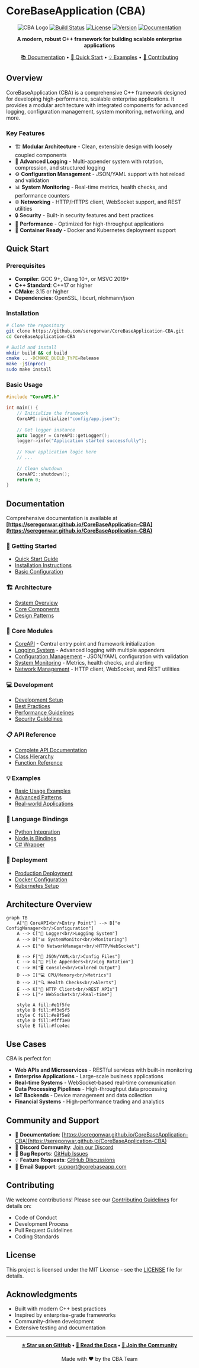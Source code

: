 # CoreBaseApplication (CBA)

<div align="center">

![CBA Logo](https://img.shields.io/badge/CBA-CoreBaseApplication-blue?style=for-the-badge)
[![Build Status](https://img.shields.io/github/actions/workflow/status/seregonwar/CoreBaseApplication-CBA/ci.yml?branch=main&style=flat-square)](https://github.com/seregonwar/CoreBaseApplication-CBA/actions)
[![License](https://img.shields.io/github/license/seregonwar/CoreBaseApplication-CBA?style=flat-square)](LICENSE)
[![Version](https://img.shields.io/github/v/release/seregonwar/CoreBaseApplication-CBA?style=flat-square)](https://github.com/seregonwar/CoreBaseApplication-CBA/releases)
[![Documentation](https://img.shields.io/badge/docs-available-brightgreen?style=flat-square)](https://seregonwar.github.io/CoreBaseApplication-CBA)

**A modern, robust C++ framework for building scalable enterprise applications**

[📚 Documentation](https://seregonwar.github.io/CoreBaseApplication-CBA) • [🚀 Quick Start](#quick-start) • [💡 Examples](docs/examples/) • [🤝 Contributing](#contributing)

</div>

## Overview

CoreBaseApplication (CBA) is a comprehensive C++ framework designed for developing high-performance, scalable enterprise applications. It provides a modular architecture with integrated components for advanced logging, configuration management, system monitoring, networking, and more.

### Key Features

- 🏗️ **Modular Architecture** - Clean, extensible design with loosely coupled components
- 📝 **Advanced Logging** - Multi-appender system with rotation, compression, and structured logging
- ⚙️ **Configuration Management** - JSON/YAML support with hot reload and validation
- 📊 **System Monitoring** - Real-time metrics, health checks, and performance counters
- 🌐 **Networking** - HTTP/HTTPS client, WebSocket support, and REST utilities
- 🔒 **Security** - Built-in security features and best practices
- 🚀 **Performance** - Optimized for high-throughput applications
- 🐳 **Container Ready** - Docker and Kubernetes deployment support

## Quick Start

### Prerequisites

- **Compiler**: GCC 9+, Clang 10+, or MSVC 2019+
- **C++ Standard**: C++17 or higher
- **CMake**: 3.15 or higher
- **Dependencies**: OpenSSL, libcurl, nlohmann/json

### Installation

```bash
# Clone the repository
git clone https://github.com/seregonwar/CoreBaseApplication-CBA.git
cd CoreBaseApplication-CBA

# Build and install
mkdir build && cd build
cmake .. -DCMAKE_BUILD_TYPE=Release
make -j$(nproc)
sudo make install
```

### Basic Usage

```cpp
#include "CoreAPI.h"

int main() {
    // Initialize the framework
    CoreAPI::initialize("config/app.json");
    
    // Get logger instance
    auto logger = CoreAPI::getLogger();
    logger->info("Application started successfully");
    
    // Your application logic here
    // ...
    
    // Clean shutdown
    CoreAPI::shutdown();
    return 0;
}
```

## Documentation

Comprehensive documentation is available at **[https://seregonwar.github.io/CoreBaseApplication-CBA](https://seregonwar.github.io/CoreBaseApplication-CBA)**

### 📖 Getting Started
- [Quick Start Guide](docs/getting-started/quick-start.md)
- [Installation Instructions](docs/getting-started/installation.md)
- [Basic Configuration](docs/getting-started/configuration.md)

### 🏗️ Architecture
- [System Overview](docs/architecture/overview.md)
- [Core Components](docs/architecture/components.md)
- [Design Patterns](docs/architecture/patterns.md)

### 🔧 Core Modules
- [CoreAPI](docs/modules/core-api.md) - Central entry point and framework initialization
- [Logging System](docs/modules/logging.md) - Advanced logging with multiple appenders
- [Configuration Management](docs/modules/configuration.md) - JSON/YAML configuration with validation
- [System Monitoring](docs/modules/monitoring.md) - Metrics, health checks, and alerting
- [Network Management](docs/modules/networking.md) - HTTP client, WebSocket, and REST utilities

### 💻 Development
- [Development Setup](docs/development/setup.md)
- [Best Practices](docs/development/best-practices.md)
- [Performance Guidelines](docs/development/performance.md)
- [Security Guidelines](docs/development/security.md)

### 📋 API Reference
- [Complete API Documentation](docs/api/reference.md)
- [Class Hierarchy](docs/api/classes.md)
- [Function Reference](docs/api/functions.md)

### 💡 Examples
- [Basic Usage Examples](docs/examples/basic-usage.md)
- [Advanced Patterns](docs/examples/advanced-usage.md)
- [Real-world Applications](docs/examples/applications.md)

### 🔗 Language Bindings
- [Python Integration](docs/bindings/python.md)
- [Node.js Bindings](docs/bindings/nodejs.md)
- [C# Wrapper](docs/bindings/csharp.md)

### 🚀 Deployment
- [Production Deployment](docs/deployment/production.md)
- [Docker Configuration](docs/deployment/docker.md)
- [Kubernetes Setup](docs/deployment/kubernetes.md)

## Architecture Overview

```mermaid
graph TB
    A["🚀 CoreAPI<br/>Entry Point"] --> B["⚙️ ConfigManager<br/>Configuration"]
    A --> C["📝 Logger<br/>Logging System"]
    A --> D["📊 SystemMonitor<br/>Monitoring"]
    A --> E["🌐 NetworkManager<br/>HTTP/WebSocket"]
    
    B --> F["📄 JSON/YAML<br/>Config Files"]
    C --> G["📁 File Appenders<br/>Log Rotation"]
    C --> H["🖥️ Console<br/>Colored Output"]
    D --> I["💻 CPU/Memory<br/>Metrics"]
    D --> J["🔍 Health Checks<br/>Alerts"]
    E --> K["🔗 HTTP Client<br/>REST APIs"]
    E --> L["⚡ WebSocket<br/>Real-time"]
    
    style A fill:#e1f5fe
    style B fill:#f3e5f5
    style C fill:#e8f5e8
    style D fill:#fff3e0
    style E fill:#fce4ec
```

## Use Cases

CBA is perfect for:

- **Web APIs and Microservices** - RESTful services with built-in monitoring
- **Enterprise Applications** - Large-scale business applications
- **Real-time Systems** - WebSocket-based real-time communication
- **Data Processing Pipelines** - High-throughput data processing
- **IoT Backends** - Device management and data collection
- **Financial Systems** - High-performance trading and analytics

## Community and Support

- 📖 **Documentation**: [https://seregonwar.github.io/CoreBaseApplication-CBA](https://seregonwar.github.io/CoreBaseApplication-CBA)
- 💬 **Discord Community**: [Join our Discord](https://discord.gg/cba-community)
- 🐛 **Bug Reports**: [GitHub Issues](https://github.com/seregonwar/CoreBaseApplication-CBA/issues)
- 💡 **Feature Requests**: [GitHub Discussions](https://github.com/seregonwar/CoreBaseApplication-CBA/discussions)
- 📧 **Email Support**: support@corebaseapp.com

## Contributing

We welcome contributions! Please see our [Contributing Guidelines](CONTRIBUTING.md) for details on:

- Code of Conduct
- Development Process
- Pull Request Guidelines
- Coding Standards

## License

This project is licensed under the MIT License - see the [LICENSE](LICENSE) file for details.

## Acknowledgments

- Built with modern C++ best practices
- Inspired by enterprise-grade frameworks
- Community-driven development
- Extensive testing and documentation

---

<div align="center">

**[⭐ Star us on GitHub](https://github.com/seregonwar/CoreBaseApplication-CBA) • [📖 Read the Docs](https://seregonwar.github.io/CoreBaseApplication-CBA) • [🤝 Join the Community](https://discord.gg/cba-community)**

Made with ❤️ by the CBA Team

</div>
